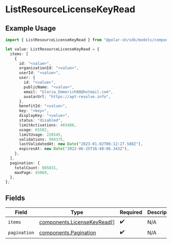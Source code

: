 # ListResourceLicenseKeyRead

## Example Usage

```typescript
import { ListResourceLicenseKeyRead } from "@polar-sh/sdk/models/components";

let value: ListResourceLicenseKeyRead = {
  items: [
    {
      id: "<value>",
      organizationId: "<value>",
      userId: "<value>",
      user: {
        id: "<value>",
        publicName: "<value>",
        email: "Gloria_Emmerich80@hotmail.com",
        avatarUrl: "https://apt-resolve.info",
      },
      benefitId: "<value>",
      key: "<key>",
      displayKey: "<value>",
      status: "disabled",
      limitActivations: 465486,
      usage: 65582,
      limitUsage: 226545,
      validations: 994375,
      lastValidatedAt: new Date("2023-01-02T06:12:27.588Z"),
      expiresAt: new Date("2022-06-25T16:40:06.343Z"),
    },
  ],
  pagination: {
    totalCount: 805831,
    maxPage: 45069,
  },
};
```

## Fields

| Field                                                                    | Type                                                                     | Required                                                                 | Description                                                              |
| ------------------------------------------------------------------------ | ------------------------------------------------------------------------ | ------------------------------------------------------------------------ | ------------------------------------------------------------------------ |
| `items`                                                                  | [components.LicenseKeyRead](../../models/components/licensekeyread.md)[] | :heavy_check_mark:                                                       | N/A                                                                      |
| `pagination`                                                             | [components.Pagination](../../models/components/pagination.md)           | :heavy_check_mark:                                                       | N/A                                                                      |